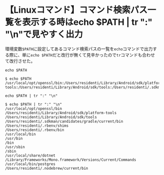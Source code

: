 # 【Linuxコマンド】コマンド検索パス一覧を表示する時はecho $PATH | tr ":" "\n"で見やすく出力

環境変数`$PATH`に設定してあるコマンド検索パスの一覧を`echo`コマンドで出力する際に、単に`echo $PATH`だと改行が無くて見辛かったので`tr`コマンドも合わせて改行させた。

`echo $PATH`

```terminal
$ echo $PATH
/usr/local/opt/openssl/bin:/Users/residenti/Library/Android/sdk/platform-tools:/Users/residenti/Library/Android/sdk/tools:/Users/residenti/.sdkman/candidates/gradle/current/bin:/Users/residenti/.rbenv/shims:/Users/residenti/.rbenv/bin:/usr/local/bin:/usr/bin:/bin:/usr/sbin:/sbin:/usr/local/share/dotnet:/Library/Frameworks/Mono.framework/Versions/Current/Commands:/usr/local/bin/postgres:/Users/residenti/.nodebrew/current/bin
```

`echo $PATH | tr ":" "\n"`

```terminal
$ echo $PATH | tr ":" "\n"
/usr/local/opt/openssl/bin
/Users/residenti/Library/Android/sdk/platform-tools
/Users/residenti/Library/Android/sdk/tools
/Users/residenti/.sdkman/candidates/gradle/current/bin
/Users/residenti/.rbenv/shims
/Users/residenti/.rbenv/bin
/usr/local/bin
/usr/bin
/bin
/usr/sbin
/sbin
/usr/local/share/dotnet
/Library/Frameworks/Mono.framework/Versions/Current/Commands
/usr/local/bin/postgres
/Users/residenti/.nodebrew/current/bin
```
